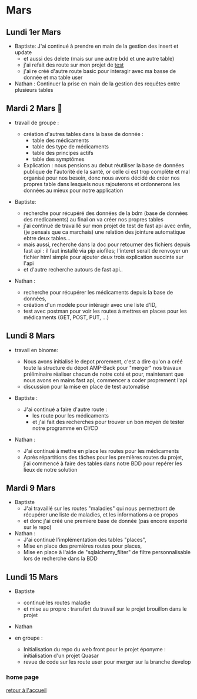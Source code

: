 # Mars 

## Lundi 1er Mars
- Baptiste: J'ai continué à prendre en main de la gestion des insert et update
  - et aussi des delete (mais sur une autre bdd et une autre table)
  - j'ai refait des route sur mon projet de [test]() 
  - j'ai re créé d'autre route basic pour interagir avec ma basse de donnée et ma table user
- Nathan : Continuer la prise en main de la gestion des requêtes entre plusieurs tables
## Mardi 2 Mars :birthday:
- travail de groupe : 
  - création d'autres tables dans la base de donnée :
    - table des médicaments
    - table des type de médicaments
    - table des principes actifs
    - table des symptômes
  - Explication : nous pensions au debut réutiliser la base de données publique de l'autorité de la santé, or celle ci est trop complète et mal organisé pour nos besoin, donc nous avons décidé de créer nos propres table dans lesquels nous rajouterons et ordonnerons les données au mieux pour notre application

- Baptiste:
  - recherche pour récupéré des données de la bdm (base de données des medicaments) au final on va créer nos propres tables
  - j'ai continué de travaillé sur mon projet de test de fast api avec enfin, (je pensais que ca marchais) une relation des jointure automatique ebtre deux tables...
  - mais aussi, recherche dans la doc pour retourner des fichiers depuis fast api : il faut installé via pip aiofiles; l'interet serait de renvoyer un fichier html simple pour ajouter deux trois explication succinte sur l'api
  - et d'autre recherche autours de fast api..

- Nathan :
  - recherche pour récupérer les médicaments depuis la base de données,
  - création d'un modèle pour intéragir avec une liste d'ID,
  - test avec postman pour voir les routes à mettres en places pour les médicaments (GET, POST, PUT, ...)

## Lundi 8 Mars 
- travail en binome:
  - Nous avons initialisé le depot prorement, c'est a dire qu'on a créé toute la structure du dépot AMP-Back pour "merger" nos travaux préliminaire réaliser chacun de notre coté et pour, maintenant que nous avons en mains fast api, commencer a coder proprement l'api
  - discussion pour la mise en place de test automatisé

- Baptiste : 
  - J'ai continué a faire d'autre route :
    - les route pour les médicaments
    - et j'ai fait des recherches pour trouver un bon moyen de tester notre programme en CI/CD

- Nathan :
  - J'ai continué à mettre en place les routes pour les médicaments
  - Après répartitions des tâches pour les premières routes du projet, j'ai commencé à faire des tables dans notre BDD pour repérer les lieux de notre solution


## Mardi 9 Mars
- Baptiste
  - J'ai travaillé sur les routes "maladies" qui nous permettront de récupérer une liste de maladies, et les informations a ce propos
  - et donc j'ai créé une premiere base de donnée (pas encore exporté sur le repo)
- Nathan :
    - J'ai continué l'implémentation des tables "places",
    - Mise en place des premières routes pour places,
    - Mise en place à l'aide  de "sqlalchemy_filter" de filtre personnalisable lors de recherche dans la BDD
    
## Lundi 15 Mars
- Baptiste
  - continué les routes maladie
  - et mise au propre : transfert du travail sur le projet brouillon dans le projet 
- Nathan

- en groupe :
  - Initialisation du repo du web front pour le projet éponyme : initialisation d'un projet Quasar
  - revue de code sur les route user pour merger sur la branche develop

### home page
[retour à l'accueil](https://github.com/AMP-Organisation/AssitantMedicalPersonnel/blob/main/Suivi.md)
